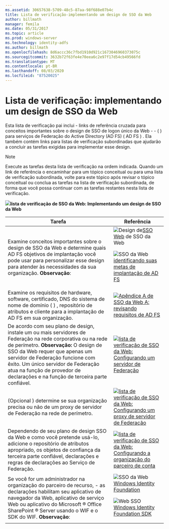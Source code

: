 ```yaml
---
ms.assetid: 30657638-5709-48c5-87aa-98f688e07b4c
title: Lista de verificação-implementando um design de SSO da Web
author: billmath
manager: femila
ms.date: 05/31/2017
ms.topic: article
ms.prod: windows-server
ms.technology: identity-adfs
ms.author: billmath
ms.openlocfilehash: 8d6accc36c7fbd1910d921c1673046960373075c
ms.sourcegitcommit: 3632b72f63fe4e70eea6c2e97f17d54cb49566fd
ms.translationtype: MT
ms.contentlocale: pt-BR
ms.lasthandoff: 08/03/2020
ms.locfileid: "87520025"
---
```

# <a name="checklist-implementing-a-web-sso-design"></a>Lista de verificação: implementando um design de SSO da Web

Esta lista de verificação pai inclui \- links de referência cruzada para conceitos importantes sobre o design de SSO de logon único da Web \- \- \( \) para serviços de Federação do Active Directory (AD FS) \( AD FS \) . Ela também contém links para listas de verificação subordinadas que ajudarão a concluir as tarefas exigidas para implementar esse design.

> [!NOTE]
> Execute as tarefas desta lista de verificação na ordem indicada. Quando um link de referência o encaminhar para um tópico conceitual ou para uma lista de verificação subordinada, volte para este tópico após revisar o tópico conceitual ou conclua as tarefas na lista de verificação subordinada, de forma que você possa continuar com as tarefas restantes nesta lista de verificação.

![](media/2b05dce3-938f-4168-9b8f-1f4398cbdb9b.gif)**lista de verificação de SSO da Web: Implementando um design de SSO da Web**

|Tarefa|Referência|
|--------|-------------|
|Examine conceitos importantes sobre o design de SSO da Web e determine quais AD FS objetivos de implantação você pode usar para personalizar esse design para atender às necessidades da sua organização. **Observação**:|![Design de](media/faa393df-4856-4431-9eda-4f4e5be72a90.gif)[SSO Web](/previous-versions/windows/it-pro/windows-server-2012-R2-and-2012/dd807033(v=ws.11)) de SSO da Web<p>![SSO da Web](media/faa393df-4856-4431-9eda-4f4e5be72a90.gif)[identificando suas metas de implantação de AD FS](../design/identifying-your-ad-fs-deployment-goals.md)|
|Examine os requisitos de hardware, software, certificado, DNS do sistema de nome de domínio \( \) , repositório de atributos e cliente para a implantação de AD FS em sua organização.|![](media/faa393df-4856-4431-9eda-4f4e5be72a90.gif)[Apêndice A de SSO da Web A: revisando requisitos de AD FS](/previous-versions/windows/it-pro/windows-server-2012-R2-and-2012/ff678034(v=ws.11))|
|De acordo com seu plano de design, instale um ou mais servidores de Federação na rede corporativa ou na rede de perímetro. **Observação:** O design de SSO da Web requer que apenas um servidor de Federação funcione com êxito. Um único servidor de Federação atua na função de provedor de declarações e na função de terceira parte confiável.|![](media/bc6cea1a-1c6c-4124-8c8f-1df5adfe8c88.gif)[lista de verificação de SSO da Web: Configurando um servidor de Federação](Checklist--Setting-Up-a-Federation-Server.md)|
|\(Opcional \) determine se sua organização precisa ou não de um proxy de servidor de Federação na rede de perímetro.|![](media/bc6cea1a-1c6c-4124-8c8f-1df5adfe8c88.gif)[lista de verificação de SSO da Web: Configurando um proxy de servidor de Federação](Checklist--Setting-Up-a-Federation-Server-Proxy.md)|
|Dependendo de seu plano de design SSO da Web e como você pretende usá-lo, adicione o repositório de atributos apropriado, os objetos de confiança da terceira parte confiável, declarações e regras de declarações ao Serviço de Federação.|![](media/bc6cea1a-1c6c-4124-8c8f-1df5adfe8c88.gif)[lista de verificação de SSO da Web: Configurando a organização do parceiro de conta](Checklist--Configuring-the-Account-Partner-Organization.md)|
|Se você for um administrador na organização do parceiro de recurso, \- as declarações habilitam seu aplicativo de navegador da Web, aplicativo de serviço Web ou aplicativo do Microsoft &reg; Office SharePoint &reg; Server usando o WIF e o SDK do WIF. **Observação**:|![SSO da Web](media/faa393df-4856-4431-9eda-4f4e5be72a90.gif)[Windows Identity Foundation](https://go.microsoft.com/fwlink/?LinkId=122266)<p>![Web SSO](media/faa393df-4856-4431-9eda-4f4e5be72a90.gif)[Windows Identity Foundation SDK](https://go.microsoft.com/fwlink/?LinkId=122266)|
